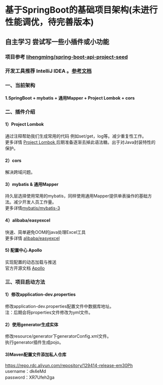 # 基于SpringBoot的基础项目架构(未进行性能调优，待完善版本)
## 自主学习 尝试写一些小插件或小功能
### 项目参考 [ lihengming/spring-boot-api-project-seed ](https://github.com/lihengming/spring-boot-api-project-seed "lihengming/spring-boot-api-project-seed")
### 开发工具推荐 IntelliJ IDEA 。[参考文档](http://wiki.jikexueyuan.com/project/intellij-idea-tutorial/ "IntelliJ IDEA")
### 一、当前架构
#### 1.SpringBoot + mybatis + 通用Mapper + Project Lombok + cors 
### 二、插件介绍
#### 1）Project Lombok
通过注释帮助我们生成常用的代码 例如set/get，log等。减少重复性工作。<br/>
更多详情 [ Project Lombok ](https://projectlombok.org/ "lombok插件")
后期准备逐渐去掉此语法糖。出于对Java封装特性的保护。
#### 2）cors
解决跨域问题。
#### 3）mybatis & 通用Mapper
持久层选择使用常用的mybatis，同样使用通用Mapper提供单表操作的基础方法。减少开发人员工作量。<br/>
更多详情[mybatis/mybatis-3](https://github.com/mybatis/mybatis-3 "mybatis/mybatis-3")
#### 4）alibaba/easyexcel
快速、简单避免OOM的java处理Excel工具<br/>
更多详情 [alibaba/easyexcel](https://github.com/alibaba/easyexcel)
#### 5) 配置中心 Apollo
实现配置的动态加载与推送<br/>
官方开源文档 [Apollo](https://github.com/ctripcorp/apollo/wiki/)
###  三、项目启动方法
#### 1）修改application-dev.properties
修改application-dev.properties配置文件中数据库地址。<br/>
注：后期会将properties文件修改为yml文件。
#### 2）使用generator生成实体
修改resource/generator下generatorConfig.xml文件。<br/>
执行generator插件生成pojo。
#### 3)Maven配置文件添加私人仓库 
https://repo.rdc.aliyun.com/repository/129414-release-em30Ph<br/>
username：dk4eMd<br/>
password：XR7Ufeh2ga<br/>


